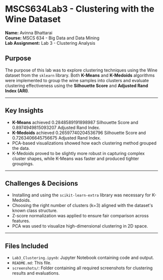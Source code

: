 # MSCS634Lab3 - Clustering with the Wine Dataset

**Name:** Avinna Bhattarai  
**Course:** MSCS 634 - Big Data and Data Mining  
**Lab Assignment:** Lab 3 - Clustering Analysis  

##  Purpose

The purpose of this lab was to explore clustering techniques using the Wine dataset from the `sklearn` library. Both **K-Means** and **K-Medoids** algorithms were implemented to group the wine samples into clusters and evaluate clustering effectiveness using the **Silhouette Score** and **Adjusted Rand Index (ARI)**.

---

##  Key Insights

- **K-Means** achieved 0.2848589191898987 Silhouette Score and 0.8974949815093207 Adjusted Rand Index.
- **K-Medoids** achieved 0.26597740204536796 Silhouette Score and 0.7263406645756675 Adjusted Rand Index.
- PCA-based visualizations showed how each clustering method grouped the data.
- K-Medoids proved to be slightly more robust in capturing complex cluster shapes, while K-Means was faster and produced tighter groupings.

---

##  Challenges & Decisions

- Installing and using the `scikit-learn-extra` library was necessary for K-Medoids.
- Choosing the right number of clusters (k=3) aligned with the dataset's known class structure.
- Z-score normalization was applied to ensure fair comparison across features.
- PCA was used to visualize high-dimensional clustering in 2D space.

---

##  Files Included

- `Lab3_Clustering.ipynb`: Jupyter Notebook containing code and output.
- `README.md`: This file.
- `screenshots/`: Folder containing all required screenshots for clustering results and evaluations.
